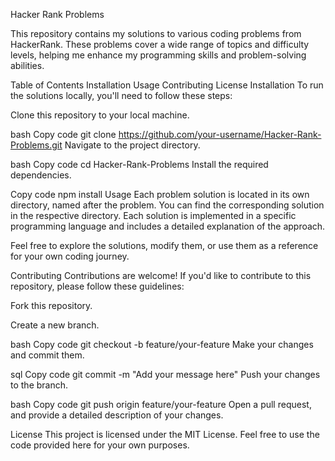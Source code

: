 Hacker Rank Problems


This repository contains my solutions to various coding problems from HackerRank. These problems cover a wide range of topics and difficulty levels, helping me enhance my programming skills and problem-solving abilities.

Table of Contents
Installation
Usage
Contributing
License
Installation
To run the solutions locally, you'll need to follow these steps:

Clone this repository to your local machine.

bash
Copy code
git clone https://github.com/your-username/Hacker-Rank-Problems.git
Navigate to the project directory.

bash
Copy code
cd Hacker-Rank-Problems
Install the required dependencies.

Copy code
npm install
Usage
Each problem solution is located in its own directory, named after the problem. You can find the corresponding solution in the respective directory. Each solution is implemented in a specific programming language and includes a detailed explanation of the approach.

Feel free to explore the solutions, modify them, or use them as a reference for your own coding journey.

Contributing
Contributions are welcome! If you'd like to contribute to this repository, please follow these guidelines:

Fork this repository.

Create a new branch.

bash
Copy code
git checkout -b feature/your-feature
Make your changes and commit them.

sql
Copy code
git commit -m "Add your message here"
Push your changes to the branch.

bash
Copy code
git push origin feature/your-feature
Open a pull request, and provide a detailed description of your changes.

License
This project is licensed under the MIT License. Feel free to use the code provided here for your own purposes.
